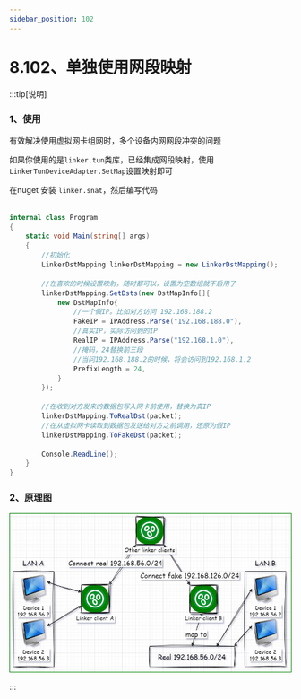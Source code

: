 ```yaml
---
sidebar_position: 102
---
```


# 8.102、单独使用网段映射

:::tip[说明]

###  1、使用

有效解决使用虚拟网卡组网时，多个设备内网网段冲突的问题

如果你使用的是`linker.tun`类库，已经集成网段映射，使用`LinkerTunDeviceAdapter.SetMap`设置映射即可

在nuget 安装 `linker.snat`，然后编写代码

```c#

internal class Program
{
    static void Main(string[] args)
    {
        //初始化
        LinkerDstMapping linkerDstMapping = new LinkerDstMapping();

        //在喜欢的时候设置映射，随时都可以，设置为空数组就不启用了
        linkerDstMapping.SetDsts(new DstMapInfo[]{
            new DstMapInfo{
                //一个假IP。比如对方访问 192.168.188.2
                FakeIP = IPAddress.Parse("192.168.188.0"),
                //真实IP，实际访问到的IP
                RealIP = IPAddress.Parse("192.168.1.0"),
                //掩码，24替换前三段
                //当问192.168.188.2的时候，将会访问到192.168.1.2
                PrefixLength = 24,
            }
        });

        //在收到对方发来的数据包写入网卡前使用，替换为真IP
        linkerDstMapping.ToRealDst(packet);
        //在从虚拟网卡读取到数据包发送给对方之前调用，还原为假IP
        linkerDstMapping.ToFakeDst(packet);

        Console.ReadLine();
    }
}

```

### 2、原理图

![Docusaurus Plushie](./img/mapto.jpg)

:::
